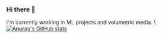 ### Hi there 👋
I'm currently working in ML projects and volumetric media. \\
[![Anurag's GitHub stats](https://github-readme-stats.vercel.app/api?username=pablodawson)](https://github.com/pablodawson/github-readme-stats)
